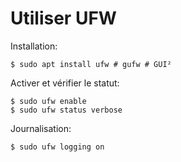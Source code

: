 # Utiliser UFW

Installation:

	$ sudo apt install ufw # gufw # GUI²

Activer et vérifier le statut:

	$ sudo ufw enable
	$ sudo ufw status verbose


Journalisation:

	$ sudo ufw logging on


